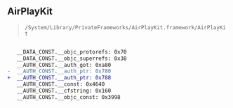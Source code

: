 ## AirPlayKit

> `/System/Library/PrivateFrameworks/AirPlayKit.framework/AirPlayKit`

```diff

   __DATA_CONST.__objc_protorefs: 0x70
   __DATA_CONST.__objc_superrefs: 0x38
   __AUTH_CONST.__auth_got: 0xa80
-  __AUTH_CONST.__auth_ptr: 0x780
+  __AUTH_CONST.__auth_ptr: 0x788
   __AUTH_CONST.__const: 0x4640
   __AUTH_CONST.__cfstring: 0x160
   __AUTH_CONST.__objc_const: 0x3998

```
